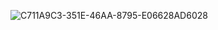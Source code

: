 
![C711A9C3-351E-46AA-8795-E06628AD6028](https://github.com/vampaku/vampaku/assets/139192960/73520555-5094-4e0b-9227-49960e354536)
